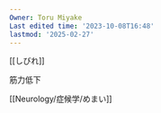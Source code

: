 ```yaml
---
Owner: Toru Miyake
Last edited time: '2023-10-08T16:48'
lastmod: '2025-02-27'
---
```

[[しびれ]]

筋力低下

[[Neurology/症候学/めまい]]
